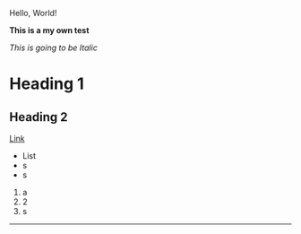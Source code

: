 Hello, World! 

**This is a my own test** 

*This is going to be Italic*
# Heading 1 
## Heading 2 
[Link](https://klimentiya.github.io/cse15l-lab-reports/)  
* List
* s
* s

1. a
2. 2
3. s

*** 


